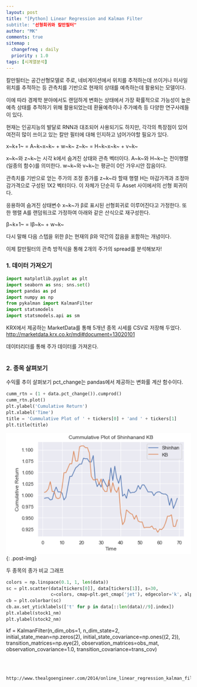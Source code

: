 ```yaml
---
layout: post
title: "[Python] Linear Regression and Kalman Filter
subtitle: "선형회귀와 칼만필터"
author: "MK"
comments: true
sitemap :
  changefreq : daily
  priority : 1.0
tags: [시계열분석]
---
```




칼만필터는 공간선형모델로 주로, 네비게이션에서 위치를 추적하는데 쓰이거나 미사일 위치를 추적하는 등 관측치를 기반으로 현재의 상태를 예측하는데 활용되는 모델이다.

이에 따라 경제학 분야에서도 랜덤하게 변화는 상태에서 가장 확률적으로 가능성이 높은 예측 상태를 추적하기 위해 활용되었는데 환율예측이나 주가예측 등 다양한 연구사례들이 있다.

현재는 인공지능의 발달로 RNN과 대조되어 사용되기도 하지만, 각각의 특장점이 있어 여전히 많이 쓰이고 있는 칼만 필터에 대해 인지하고 넘어가야할 필요가 있다.


x~k+1~ = A~k~x~k~ + w~k~
z~k~ = H~k~x~k~ + v~k~

x~k~와 z~k~는 시각 k에서 숨겨진 상태와 관측 벡터이다.
A~k~와 H~k~는 전이행렬(일종의 함수)를 의미한다.
w~k~와 v~k~는 평균이 0인 가우시안 잡음이다.

관측치를 기반으로 얻는 주가의 조정 종가를 z~k~라 할때 행렬 H는 마감가격과 조정마감가격으로 구성된 1X2 벡터이다. 이 자체가 단순히 두 Asset 사이에서의 선형 회귀이다.

응용하여 숨겨진 상태변수 x~k~가 β로 표시된 선형회귀로 이루어진다고 가정한다. 또한 행렬 A를 랜덤워크로 가정하여 아래와 같은 산식으로 재구성한다.


β~k+1~ = Iβ~k~ + w~k~

다시 말해 다음 스텝을 위한 β는 현재의 β와 약간의 잡음을 포함하는 개념이다.

이제 칼만필터의 관측 방적식을 통해 2개의 주가의 spread를 분석해보자!


### 1. 데이터 가져오기
```python
import matplotlib.pyplot as plt
import seaborn as sns; sns.set()
import pandas as pd
import numpy as np
from pykalman import KalmanFilter
import statsmodels
import statsmodels.api as sm
```
KRX에서 제공하는 MarketData를 통해 5개년 종목 시세를 CSV로 저장해 두었다.
http://marketdata.krx.co.kr/mdi#document=13020101

데이터리더를 통해 주가 데이터를 가져온다.
```python

```

### 2. 종목 살펴보기
수익률 추이 살펴보기
pct_change는 pandas에서 제공하는 변화률 계산 함수이다.

```python
cumm_rtn = (1 + data.pct_change()).cumprod()
cumm_rtn.plot()
plt.ylabel('Cumulative Return')
plt.xlabel('Time')
title = 'Cummulative Plot of ' + tickers[0] + 'and ' + tickers[1]
plt.title(title)
```


![img_area](/img/posting/2019-01-20-001-kf.PNG){: .post-img}


두 종목의 종가 비교 그래프
```python
colors = np.linspace(0.1, 1, len(data))
sc = plt.scatter(data[tickers[0]], data[tickers[1]], s=30,
                 c=colors, cmap=plt.get_cmap('jet'), edgecolor='k', alpha=0.7)
cb = plt.colorbar(sc)
cb.ax.set_yticklabels(['t' for p in data[::len(data)//9].index])
plt.xlabel(stock1_nm)
plt.ylabel(stock2_nm)
```


kf = KalmanFilter(n_dim_obs=1, n_dim_state=2,
                  initial_state_mean=np.zeros(2),
                  initial_state_covariance=np.ones((2, 2)),
                  transition_matrices=np.eye(2),
                  observation_matrices=obs_mat,
                  observation_covariance=1.0,
                  transition_covariance=trans_cov)
```



http://www.thealgoengineer.com/2014/online_linear_regression_kalman_filter/
